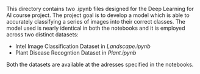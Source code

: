 This directory contains two .ipynb files designed for the Deep Learning for AI course project.
The project goal is to develop a model which is able to accurately classifying a series of images into their correct classes. The model used is nearly identical 
in both the notebooks and it is employed across two distinct datasets:
- Intel Image Classification Dataset in *Landscape.ipynb*
- Plant Disease Recogntion Dataset in *Plant.ipynb*

Both the datasets are available at the adresses specified in the notebooks.
